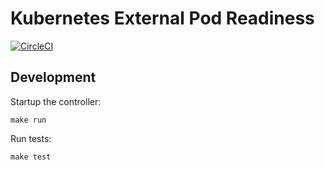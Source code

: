 # Kubernetes External Pod Readiness
[![CircleCI](https://circleci.com/gh/nirnanaaa/kube-readiness.svg?style=svg)](https://circleci.com/gh/nirnanaaa/kube-readiness)


## Development

Startup the controller:

```
make run
```


Run tests:

```
make test
```